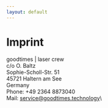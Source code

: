 ```yaml
---
layout: default
---
```


# Imprint
goodtimes | laser crew\
c/o O. Baltz\
Sophie-Scholl-Str. 51\
45721 Haltern am See\
Germany\
Phone: +49 2364 8873040\
Mail: service@goodtimes.technology\
